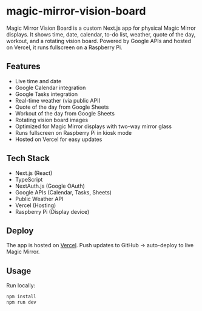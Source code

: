 # magic-mirror-vision-board

Magic Mirror Vision Board is a custom Next.js app for physical Magic Mirror displays. It shows time, date, calendar, to-do list, weather, quote of the day, workout, and a rotating vision board. Powered by Google APIs and hosted on Vercel, it runs fullscreen on a Raspberry Pi.

## Features

- Live time and date
- Google Calendar integration
- Google Tasks integration
- Real-time weather (via public API)
- Quote of the day from Google Sheets
- Workout of the day from Google Sheets
- Rotating vision board images
- Optimized for Magic Mirror displays with two-way mirror glass
- Runs fullscreen on Raspberry Pi in kiosk mode
- Hosted on Vercel for easy updates

## Tech Stack

- Next.js (React)
- TypeScript
- NextAuth.js (Google OAuth)
- Google APIs (Calendar, Tasks, Sheets)
- Public Weather API
- Vercel (Hosting)
- Raspberry Pi (Display device)

## Deploy

The app is hosted on [Vercel](https://vercel.com/). Push updates to GitHub → auto-deploy to live Magic Mirror.

## Usage

Run locally:

```bash
npm install
npm run dev
